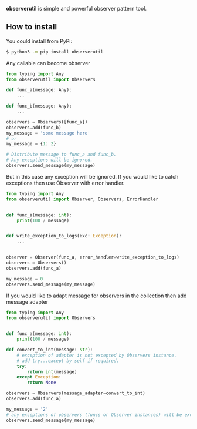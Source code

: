 **observerutil** is simple and powerful observer pattern tool.

## How to install
You could install from PyPi:
```bash
$ python3 -m pip install observerutil
```

Any callable can become observer

```python
from typing import Any
from observerutil import Observers

def func_a(message: Any):
    ...

def func_b(message: Any):
    ...

observers = Observers([func_a])
observers.add(func_b)
my_message = 'some message here'
# or
my_message = {1: 2}

# Distribute message to func_a and func_b.
# Any exceptions will be ignored.
observers.send_message(my_message)
```

But in this case any exception will be ignored. 
If you would like to catch exceptions then use Observer with error handler.

```python
from typing import Any
from observerutil import Observer, Observers, ErrorHandler


def func_a(message: int):
    print(100 / message)


def write_exception_to_logs(exc: Exception):
    ...


observer = Observer(func_a, error_handler=write_exception_to_logs)
observers = Observers()
observers.add(func_a)

my_message = 0
observers.send_message(my_message)
```

If you would like to adapt message for observers in the collection then add message adapter
```python
from typing import Any
from observerutil import Observers


def func_a(message: int):
    print(100 / message)

def convert_to_int(message: str):
    # exception of adapter is not excepted by Observers instance.
    # add try...except by self if required.
    try:
        return int(message)
    except Exception:
        return None

observers = Observers(message_adapter=convert_to_int)
observers.add(func_a)

my_message = '2'
# any exceptions of observers (funcs or Observer instances) will be excepted while sending
observers.send_message(my_message)
```
